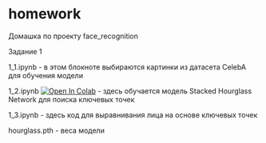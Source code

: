 # homework
Домашка по проекту face_recognition

Задание 1

1_1.ipynb - в этом блокноте выбираются картинки из датасета CelebA для обучения модели

1_2.ipynb [![Open In Colab](https://colab.research.google.com/assets/colab-badge.svg)](https://colab.research.google.com/github/olya-r/homework/blob/main/1_2.ipynb) - здесь обучается модель Stacked Hourglass Network для поиска ключевых точек

1_3.ipynb - здесь код для выравнивания лица на основе ключевых точек

hourglass.pth - веса модели

